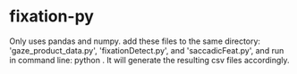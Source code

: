 # fixation-py

Only uses pandas and numpy. add these files to the same directory: 'gaze_product_data.py', 'fixationDetect.py', and 'saccadicFeat.py', and run in command line: python <filename>. It will generate the resulting csv files accordingly.
